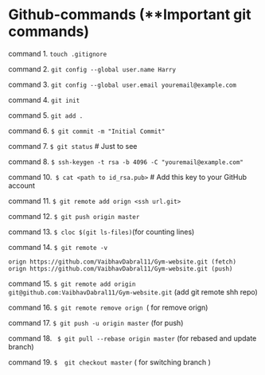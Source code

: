 # Github-commands (**Important git commands)

command 1. ```touch .gitignore```

command 2. ```git config --global user.name Harry```
 
command 3. ```git config --global user.email youremail@example.com```
 
command 4. ```git init```
 
command 5. ```git add .```
 
command 6. ```$ git commit -m "Initial Commit"```
 
command 7. ```$ git status``` # Just to see
 
command 8. ```$ ssh-keygen -t rsa -b 4096 -C "youremail@example.com"```
 
command 10.``` $ cat <path to id_rsa.pub>``` # Add this key to your GitHub account 
 
command 11. ```$ git remote add orign <ssh url.git>```
 
command 12. ```$ git push origin master```
 
command 13.  ```$ cloc $(git ls-files)```(for counting lines)
 
command 14. ```$ git remote -v```

```
orign https://github.com/VaibhavDabral11/Gym-website.git (fetch)
orign https://github.com/VaibhavDabral11/Gym-website.git (push)
 ```
command 15. ```$ git remote add origin git@github.com:VaibhavDabral11/Gym-website.git``` (add git remote shh repo)
  
command 16. ```$ git remote remove orign ```( for remove orign)

command 17. ``` $ git push -u origin master ``` (for push)

command 18. ``` $ git pull --rebase origin master``` (for rebased and update branch)
 
command 19. ```$  git checkout master```  ( for switching branch )
